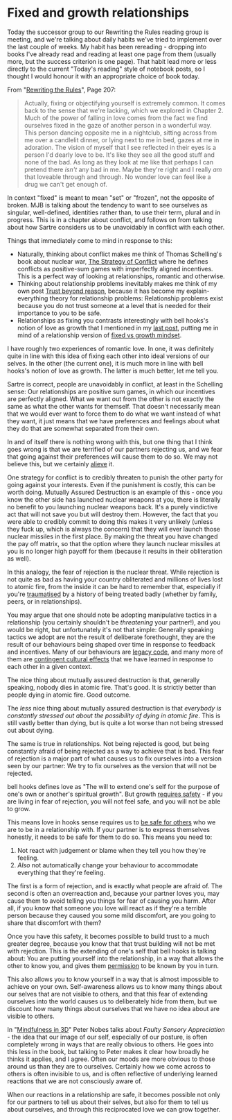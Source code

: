 # Fixed and growth relationships

Today the successor group to our Rewriting the Rules reading group is meeting, and we're talking about daily habits we've tried to implement over the last couple of weeks. My habit has been rereading - dropping into books I've already read and reading at least one page from them (usually more, but the success criterion is one page). That habit lead more or less directly to the current "Today's reading" style of notebook posts, so I thought I would honour it with an appropriate choice of book today.

From "[Rewriting the Rules](https://amzn.to/3eQhfQ3)", Page 207:

> Actually, fixing or objectifying yourself is extremely common. It comes back to the sense that we're lacking, which we explored in Chapter 2. Much of the power of falling in love comes from the fact we find ourselves fixed in the gaze of another person in a wonderful way. This person dancing opposite me in a nightclub, sitting across from me over a candlelit dinner, or lying next to me in bed, gazes at me in adoration. The vision of myself that I see reflected in their eyes is a person I'd dearly love to be. It's like they see all the good stuff and none of the bad. As long as they look at me like that perhaps I can pretend there *isn't* any bad in me. Maybe they're right and I really *am* that loveable through and through. No wonder love can feel like a drug we can't get enough of.

In context "fixed" is meant to mean "set" or "frozen", not the opposite of broken. MJB is talking about the tendency to want to see ourselves as singular, well-defined, identities rather than, to use their term, plural and in progress. This is in a chapter about conflict, and follows on from talking about how Sartre considers us to be unavoidably in conflict with each other.

Things that immediately come to mind in response to this:

* Naturally, thinking about conflict makes me think of Thomas Schelling's book about nuclear war, [The Strategy of Conflict](https://amzn.to/3bGnLXp) where he defines conflicts as positive-sum games with imperfectly aligned incentives. This is a perfect way of looking at relationships, romantic and otherwise.
* Thinking about relationship problems inevitably makes me think of my own post [Trust beyond reason](https://notebook.drmaciver.com/posts/2020-03-24-09:46.html), because it has become my explain-everything theory for relationship problems: Relationship problems exist because you do not trust someone at a level that is needed for their importance to you to be safe.
* Relationships as fixing you contrasts interestingly with bell hooks's notion of love as growth that I mentioned in my [last post](https://notebook.drmaciver.com/posts/2020-04-25-10:40.html), putting me in mind of a relationship version of [fixed vs growth mindset](https://en.wikipedia.org/wiki/Mindset#Fixed_and_Growth_Mindset).

I have roughly two experiences of romantic love. In one, it was definitely quite in line with this idea of fixing each other into ideal versions of our selves. In the other (the current one), it is much more in line with bell hooks's notion of love as growth. The latter is much better, let me tell you.

Sartre is correct, people are unavoidably in conflict, at least in the Schelling sense: Our relationships are positive sum games, in which our incentives are perfectly aligned. What we want out from the other is not exactly the same as what the other wants for themself. That doesn't necessarily mean that we would ever want to force them to do what we want instead of what they want, it just means that we have preferences and feelings about what they do that are somewhat separated from their own.

In and of itself there is nothing wrong with this, but one thing that I think goes wrong is that we are terrified of our partners rejecting us, and we fear that going against their preferences will cause them to do so. We may not believe this, but we certainly [alieve](https://notebook.drmaciver.com/posts/2020-03-14-13:55.html) it.

One strategy for conflict is to credibly threaten to punish the other party for going against your interests. Even if the punishment is costly, this can be worth doing. Mutually Assured Destruction is an example of this - once you know the other side has launched nuclear weapons at you, there is literally no benefit to you launching nuclear weapons back. It's a purely vindictive act that will not save you but will destroy them. However, the fact that you were able to credibly commit to doing this makes it very unlikely (unless they fuck up, which is always the concern) that they will ever launch those nuclear missiles in the first place. By making the threat you have changed the pay off matrix, so that the option where they launch nuclear missiles at you is no longer high payoff for them (because it results in their obliteration as well).

In this analogy, the fear of rejection is the nuclear threat.
While rejection is not quite as bad as having your country obliterated and millions of lives lost to atomic fire, from the inside it can be hard to remember that, especially if you're [traumatised](https://www.rewriting-the-rules.com/self/trauma-and-cptsd-101/) by a history of being treated badly (whether by family, peers, or in relationships).

You may argue that one should note be adopting manipulative tactics in a relationship (you certainly shouldn't be *threatening* your partner!), and you would be right, but unfortunately it's not that simple: Generally speaking tactics we adopt are not the result of deliberate forethought, they are the result of our behaviours being shaped over time in response to feedback and incentives. Many of our behaviours are [legacy code](https://notebook.drmaciver.com/posts/2020-02-20-09:31.html), and many more of them are [contingent cultural effects](https://notebook.drmaciver.com/posts/2020-02-28-06:33.html) that we have learned in response to each other in a given context.

The nice thing about mutually assured destruction is that, generally speaking, nobody dies in atomic fire. That's good. It is strictly better than people dying in atomic fire. Good outcome.

The *less* nice thing about mutually assured destruction is that *everybody is constantly stressed out about the possibility of dying in atomic fire*. This is still vastly better than dying, but is quite a lot worse than not being stressed out about dying.

The same is true in relationships. Not being rejected is good, but being constantly afraid of being rejected as a way to achieve that is bad. This fear of rejection is a major part of what causes us to fix ourselves into a version seen by our partner: We try to fix ourselves as the version that will not be rejected.

bell hooks defines love as "The will to extend one's self for the purpose of one's own or another's spiritual growth". But growth [requires safety](https://notebook.drmaciver.com/posts/2020-03-18-11:24.html) - if you are living in fear of rejection, you will not feel safe, and you will not be able to grow.

This means love in hooks sense requires us to [be safe for others](https://notebook.drmaciver.com/posts/2020-04-06-15:20.html) who we are to be in a relationship with. If your partner is to express themselves honestly, it needs to be safe for them to do so. This means you need to:

1. Not react with judgement or blame when they tell you how they're feeling.
2. *Also* not automatically change your behaviour to accommodate everything that they're feeling.

The first is a form of rejection, and is exactly what people are afraid of. The second is often an overreaction and, because your partner loves you, may cause them to avoid telling you things for fear of causing you harm.
After all, if you know that someone you love will react as if they're a terrible person because they caused you some mild discomfort, are you going to share that discomfort with them?

Once you have this safety, it becomes possible to build trust to a much greater degree, because you know that that trust building will not be met with rejection. This is the extending of one's self that bell hooks is talking about: You are putting yourself into the relationship, in a way that allows the other to know you, and gives them [permission](https://notebook.drmaciver.com/posts/2020-03-17-11:40.html) to be known by you in turn.

This also allows you to know yourself in a way that is almost impossible to achieve on your own.
Self-awareness allows us to know many things about our selves that are not visible to others,
and that this fear of extending ourselves into the world causes us to deliberately hide from them,
but we discount how many things about ourselves that we have no idea about are visible to others.

In "[Mindfulness in 3D](https://amzn.to/3cOWfXU)" Peter Nobes talks about *Faulty Sensory Appreciation* - the idea that our image of our self, especially of our posture, is often completely wrong in ways that are really obvious to others. He goes into this less in the book, but talking to Peter makes it clear how broadly he thinks it applies, and I agree. Often our moods are more obvious to those around us than they are to ourselves. Certainly how we come across to others is often invisible to us, and is often reflective of underlying learned reactions that we are not consciously aware of.

When our reactions in a relationship are safe, it becomes possible not only for our partners to tell us about their selves, but also for them to tell us about ourselves, and through this reciprocated love we can grow together.
